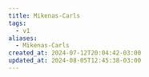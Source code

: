 ```yaml
---
title: Mikenas-Carls
tags:
  - v1
aliases:
  - Mikenas-Carls
created_at: 2024-07-12T20:04:42-03:00
updated_at: 2024-08-05T12:45:38-03:00
---
```




